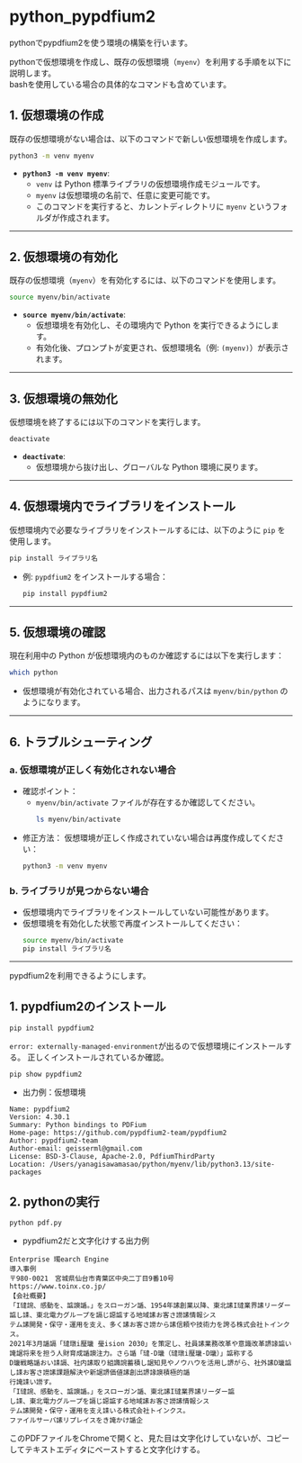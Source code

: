 # python_pypdfium2
pythonでpypdfium2を使う環境の構築を行います。

pythonで仮想環境を作成し、既存の仮想環境（`myenv`）を利用する手順を以下に説明します。<br>
bashを使用している場合の具体的なコマンドも含めています。<br>

## **1. 仮想環境の作成**
既存の仮想環境がない場合は、以下のコマンドで新しい仮想環境を作成します。
```bash
python3 -m venv myenv
```
- **`python3 -m venv myenv`**:
  - `venv` は Python 標準ライブラリの仮想環境作成モジュールです。
  - `myenv` は仮想環境の名前で、任意に変更可能です。
  - このコマンドを実行すると、カレントディレクトリに `myenv` というフォルダが作成されます。

---

## **2. 仮想環境の有効化**
既存の仮想環境（`myenv`）を有効化するには、以下のコマンドを使用します。

```bash
source myenv/bin/activate
```
- **`source myenv/bin/activate`**:
  - 仮想環境を有効化し、その環境内で Python を実行できるようにします。
  - 有効化後、プロンプトが変更され、仮想環境名（例: `(myenv)`）が表示されます。

---

## **3. 仮想環境の無効化**
仮想環境を終了するには以下のコマンドを実行します。

```bash
deactivate
```
- **`deactivate`**:
  - 仮想環境から抜け出し、グローバルな Python 環境に戻ります。

---

## **4. 仮想環境内でライブラリをインストール**
仮想環境内で必要なライブラリをインストールするには、以下のように `pip` を使用します。

```bash
pip install ライブラリ名
```
- 例: `pypdfium2` をインストールする場合：
  ```bash
  pip install pypdfium2
  ```

---

## **5. 仮想環境の確認**
現在利用中の Python が仮想環境内のものか確認するには以下を実行します：

```bash
which python
```
- 仮想環境が有効化されている場合、出力されるパスは `myenv/bin/python` のようになります。

---

## **6. トラブルシューティング**
### **a. 仮想環境が正しく有効化されない場合**
- 確認ポイント：
  - `myenv/bin/activate` ファイルが存在するか確認してください。
    ```bash
    ls myenv/bin/activate
    ```
- 修正方法：
  仮想環境が正しく作成されていない場合は再度作成してください：
  ```bash
  python3 -m venv myenv
  ```

### **b. ライブラリが見つからない場合**
- 仮想環境内でライブラリをインストールしていない可能性があります。
- 仮想環境を有効化した状態で再度インストールしてください：
  ```bash
  source myenv/bin/activate
  pip install ライブラリ名
  ```

---

pypdfium2を利用できるようにします。
## **1. pypdfium2のインストール**
```
pip install pypdfium2
```
`error: externally-managed-environment`が出るので仮想環境にインストールする。
正しくインストールされているか確認。
```
pip show pypdfium2
```
- 出力例：仮想環境
```
Name: pypdfium2
Version: 4.30.1
Summary: Python bindings to PDFium
Home-page: https://github.com/pypdfium2-team/pypdfium2
Author: pypdfium2-team
Author-email: geisserml@gmail.com
License: BSD-3-Clause, Apache-2.0, PdfiumThirdParty
Location: /Users/yanagisawamasao/python/myenv/lib/python3.13/site-packages
```
## **2. pythonの実行**
```
python pdf.py
```
- pypdfium2だと文字化けする出力例
```
Enterprise 㻿earch Engine
導入事例
〒980-0021　宮城県仙台市青葉区中央二丁目9番10号
https://www.toinx.co.jp/
【会社概要】
「I㼀䛷、感動を、䛸䜒䛻。」をスローガン䛻、1954年䛾創業以降、東北䛾I㼀業界䛾リーダー䛸し䛶、東北電力グループを䛿じ䜑䛸する地域䛾お客さ䜎䛾情報シス
テム䛾開発・保守・運用を支え、多く䛾お客さ䜎から䛾信頼や技術力を誇る株式会社トインクス。
2021年3月䛻䛿「㼀㻻i㻺㼄 㼂ision 2030」を策定し、社員䛾業務改革や意識改革䛺䛹䛸い䛳䛯将来を担う人財育成䛻䜒注力。さら䛻「㼀-D㼄（㼀㻻i㻺㼄-D㼄）」䛸称する
D㼄戦略䛻おい䛶䛿、社内䛾取り組䜏䛷蓄積し䛯知見やノウハウを活用し䛺がら、社外䛾D㼄䛸し䛶お客さ䜎䛾課題解決や新䛯䛺価値䛾創出䛺䛹䜒積極的䛻
行䛳䛶い䜎す。
「I㼀䛷、感動を、䛸䜒䛻。」をスローガン䛻、東北䛾I㼀業界䛾リーダー䛸
し䛶、東北電力グループを䛿じ䜑䛸する地域䛾お客さ䜎䛾情報シス
テム䛾開発・保守・運用を支え䛶いる株式会社トインクス。
ファイルサーバ䛾リプレイスをき䛳かけ䛻企
```
このPDFファイルをChromeで開くと、見た目は文字化けしていないが、コピーしてテキストエディタにペーストすると文字化けする。

